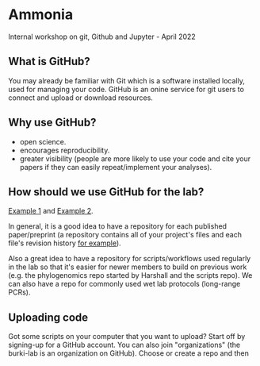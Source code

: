 # Ammonia
Internal workshop on git, Github and Jupyter - April 2022

## What is GitHub?
You may already be familiar with Git which is a software installed locally, used for managing your code. GitHub is an onine service for git users to connect and upload or download resources. 

## Why use GitHub?
- open science. 
- encourages reproducibility.  
- greater visibility (people are more likely to use your code and cite your papers if they can easily repeat/implement your analyses).  

## How should we use GitHub for the lab?  
[Example 1](http://envgen.github.io/) and [Example 2](https://github.com/PoisotLab). 

In general, it is a good idea to have a repository for each published paper/preprint (a repository contains all of your project's files and each file's revision history [for example](https://github.com/UU-Microbial-Eukaryotes/ebook/commits/main)).

Also a great idea to have a repository for scripts/workflows used regularly in the lab so that it's easier for newer members to build on previous work (e.g. the phylogenomics repo started by Harshall and the scripts repo). We can also have a repo for commonly used wet lab protocols (long-range PCRs). 

## Uploading code 
Got some scripts on your computer that you want to upload? Start off by signing-up for a GitHub account. You can also join "organizations" (the burki-lab is an organization on GitHub). Choose or create a repo and then 


